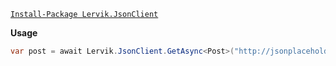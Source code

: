 [`Install-Package Lervik.JsonClient`](https://www.nuget.org/packages/Lervik.JsonClient)

**Usage**

```csharp
var post = await Lervik.JsonClient.GetAsync<Post>("http://jsonplaceholder.typicode.com/posts/1");
```